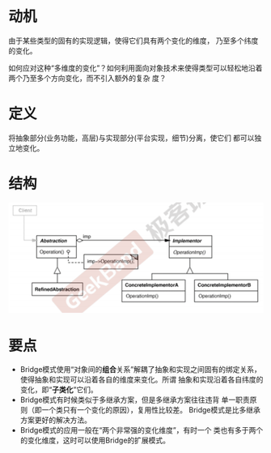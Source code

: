 # 动机

由于某些类型的固有的实现逻辑，使得它们具有两个变化的维度， 乃至多个纬度的变化。

如何应对这种“多维度的变化”？如何利用面向对象技术来使得类型可以轻松地沿着两个乃至多个方向变化，而不引入额外的复杂 度？

# 定义

将抽象部分(业务功能，高层)与实现部分(平台实现，细节)分离，使它们 都可以独立地变化。

# 结构

![image-20200606234003202](figure/image-20200606234003202.png)

# 要点

- Bridge模式使用“对象间的**组合**关系”解耦了抽象和实现之间固有的绑定关系，使得抽象和实现可以沿着各自的维度来变化。所谓 抽象和实现沿着各自纬度的变化，即“**子类化**”它们。
- Bridge模式有时候类似于多继承方案，但是多继承方案往往违背 单一职责原则（即一个类只有一个变化的原因），复用性比较差。 Bridge模式是比多继承方案更好的解决方法。
- Bridge模式的应用一般在“两个非常强的变化维度”，有时一个 类也有多于两个的变化维度，这时可以使用Bridge的扩展模式。